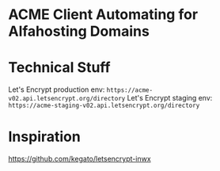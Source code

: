 # ACME Client Automating for Alfahosting Domains



# Technical Stuff

Let's Encrypt production env: `https://acme-v02.api.letsencrypt.org/directory`
Let's Encrypt staging env: `https://acme-staging-v02.api.letsencrypt.org/directory`

# Inspiration

https://github.com/kegato/letsencrypt-inwx
